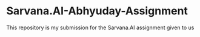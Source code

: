 # Sarvana.AI-Abhyuday-Assignment
This repository is my submission for the Sarvana.AI assignment given to us
